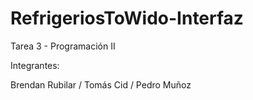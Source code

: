 # RefrigeriosToWido-Interfaz
Tarea 3 - Programación II

Integrantes:

Brendan Rubilar / Tomás Cid / Pedro Muñoz
